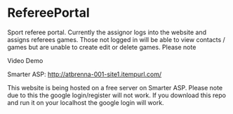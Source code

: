 # RefereePortal
Sport referee portal. Currently the assignor logs into the website and assigns referees games. Those not logged in will be able to view contacts / games but are unable to create edit or delete games. Please note

Video Demo



Smarter ASP:
http://atbrenna-001-site1.itempurl.com/

This website is being hosted on a free server on Smarter ASP. Please note due to this the google login/register will not work. If you download this repo and run it on your localhost the google login will work.
